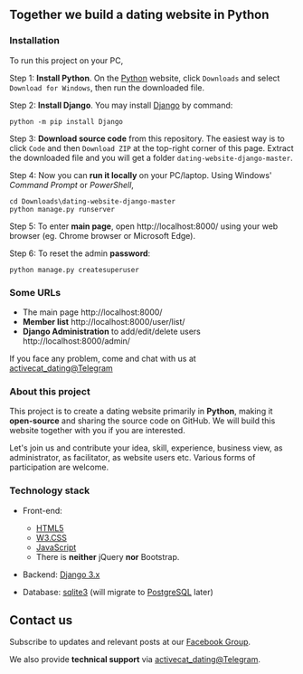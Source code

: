 ## Together we build a dating website in Python

### Installation 

To run this project on your PC,

Step 1:  **Install Python**. On the [Python](https://www.python.org/) website, click `Downloads` and select `Download for Windows`, then run the downloaded file.


Step 2:  **Install Django**. You may install [Django](https://docs.djangoproject.com/en/3.2/topics/install/#installing-official-release) by command:

    python -m pip install Django

Step 3:  **Download source code** from this repository. 
The easiest way is to click `Code` and then `Download ZIP` at the top-right corner of this page.  Extract the downloaded file and you will get a folder `dating-website-django-master`.

Step 4:  Now you can **run it locally** on your PC/laptop. Using Windows' *Command Prompt* or *PowerShell*,

    cd Downloads\dating-website-django-master
    python manage.py runserver

Step 5:  To enter **main page**, open http://localhost:8000/ using your web browser (eg. Chrome browser or Microsoft Edge).

Step 6:  To reset the admin **password**:

    python manage.py createsuperuser



### Some URLs
* The main page http://localhost:8000/    
* **Member list** http://localhost:8000/user/list/
* **Django Administration** to add/edit/delete users http://localhost:8000/admin/


If you face any problem, come and chat with us at [activecat_dating@Telegram](https://t.me/activecat_dating)



### About this project
This project is to create a dating website primarily in **Python**, making it **open-source** and sharing the source code on GitHub. We will build this website together with you if you are interested.

Let's join us and contribute your idea, skill, experience, business view, as administrator, as facilitator, as website users etc. Various forms of participation are welcome.

### Technology stack
- Front-end:
    - [HTML5](https://en.wikipedia.org/wiki/HTML5)
    - [W3.CSS](https://www.w3schools.com/w3css/default.asp)
    - [JavaScript](https://developer.mozilla.org/en-US/docs/Web/JavaScript)
    - There is **neither** jQuery **nor** Bootstrap.

- Backend: [Django 3.x](https://www.djangoproject.com/)

- Database: [sqlite3](https://sqlite.org/index.html) (will migrate to [PostgreSQL](https://www.postgresql.org/) later)


## Contact us

Subscribe to updates and relevant posts at our [Facebook Group](https://web.facebook.com/groups/builddating).

We also provide **technical support** via [activecat_dating@Telegram](https://t.me/activecat_dating).
